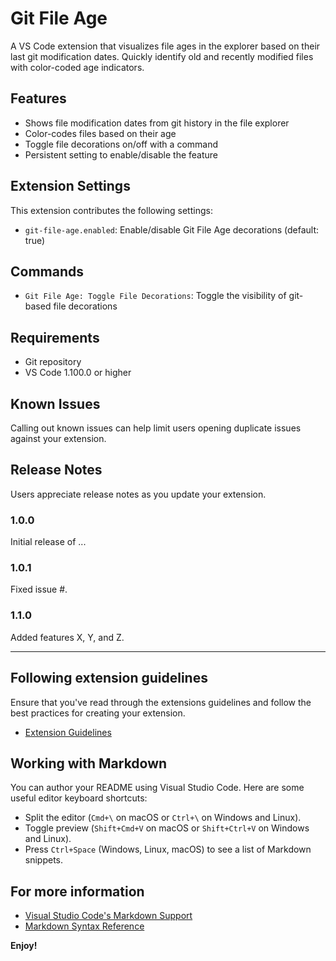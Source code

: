 # Git File Age

A VS Code extension that visualizes file ages in the explorer based on their last git modification dates. Quickly identify old and recently modified files with color-coded age indicators.

## Features

- Shows file modification dates from git history in the file explorer
- Color-codes files based on their age
- Toggle file decorations on/off with a command
- Persistent setting to enable/disable the feature

## Extension Settings

This extension contributes the following settings:

* `git-file-age.enabled`: Enable/disable Git File Age decorations (default: true)

## Commands

* `Git File Age: Toggle File Decorations`: Toggle the visibility of git-based file decorations

## Requirements

- Git repository
- VS Code 1.100.0 or higher

## Known Issues

Calling out known issues can help limit users opening duplicate issues against your extension.

## Release Notes

Users appreciate release notes as you update your extension.

### 1.0.0

Initial release of ...

### 1.0.1

Fixed issue #.

### 1.1.0

Added features X, Y, and Z.

---

## Following extension guidelines

Ensure that you've read through the extensions guidelines and follow the best practices for creating your extension.

* [Extension Guidelines](https://code.visualstudio.com/api/references/extension-guidelines)

## Working with Markdown

You can author your README using Visual Studio Code. Here are some useful editor keyboard shortcuts:

* Split the editor (`Cmd+\` on macOS or `Ctrl+\` on Windows and Linux).
* Toggle preview (`Shift+Cmd+V` on macOS or `Shift+Ctrl+V` on Windows and Linux).
* Press `Ctrl+Space` (Windows, Linux, macOS) to see a list of Markdown snippets.

## For more information

* [Visual Studio Code's Markdown Support](http://code.visualstudio.com/docs/languages/markdown)
* [Markdown Syntax Reference](https://help.github.com/articles/markdown-basics/)

**Enjoy!**
